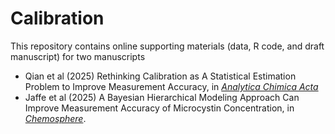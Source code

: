 # Calibration

This repository contains online supporting materials (data, R code, and draft manuscript) for two manuscripts
- Qian et al (2025) Rethinking Calibration as A Statistical Estimation Problem to Improve Measurement Accuracy, in  [*Analytica Chimica Acta*](https://doi.org/10.1016/j.chemosphere.2025.144481)
- Jaffe et al (2025) A Bayesian Hierarchical Modeling Approach Can Improve Measurement Accuracy of Microcystin Concentration, in [*Chemosphere*](https://doi.org/10.1016/j.chemosphere.2025.144481).
